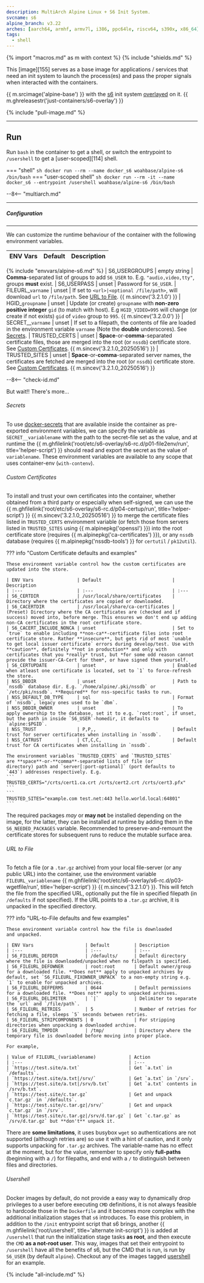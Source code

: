 ```yaml
---
description: MultiArch Alpine Linux + S6 Init System.
svcname: s6
alpine_branch: v3.22
arches: [aarch64, armhf, armv7l, i386, ppc64le, riscv64, s390x, x86_64]
tags:
  - shell
---
```


{% import "macros.md" as m with context %}
{% include "shields.md" %}

This [image][155] serves as a base image for applications
/ services that need an init system to launch the process(es) and
pass the proper signals when interacted with the containers.

{{ m.srcimage('alpine-base') }} with the [s6][1] init system
[overlayed][2] on it. {{ m.ghreleasestr('just-containers/s6-overlay') }}

{% include "pull-image.md" %}

---
Run
---

Run `bash` in the container to get a shell, or switch the
entrypoint to `/usershell` to get a [user-scoped][114] shell.

=== "shell"
    ``` sh
    docker run --rm --name docker_s6 woahbase/alpine-s6 /bin/bash
    ```
=== "user-scoped shell"
    ``` sh
    docker run --rm -it --name docker_s6 --entrypoint /usershell woahbase/alpine-s6 /bin/bash
    ```

--8<-- "multiarch.md"

---
##### Configuration
---

We can customize the runtime behaviour of the container with the
following environment variables.

| ENV Vars          | Default         | Description
| :---              | :---            | :---
{% include "envvars/alpine-s6.md" %}
| S6_USERGROUPS     | empty string    | **Comma**-separated list of groups to add `S6_USER` to. E.g. `"audio,video,tty"`, groups **must** exist.
| S6_USERPASS       | unset           | Password for `S6_USER`.
| FILEURL_`varname` | unset           | If set to `<url>|<optional /file/path>`, will download `url` to `/file/path`. See [URL to File](#url-to-file). {{ m.sincev('3.2.1.0') }}
| HGID_`groupname`  | unset           | Update (or create) `groupname` with **non-zero positive integer** `gid` (to match with host). E.g `HGID_VIDEO=995` will change (or create if not exists) `gid` of `video` group to `995`. {{ m.sincev('3.2.0.0') }}
| SECRET__`varname` | unset           | If set to a filepath, the contents of file are loaded in the environment variable `varname` (Note the **double** underscores). See [Secrets](#secrets).
| TRUSTED_CERTS     | unset           | **Space**-or-**comma**-separated certificate files, those are merged into the root (or `nssdb`) certificate store. See [Custom Certificates](#custom-certificates). {{ m.sincev('3.2.1.0_20250516') }}
| TRUSTED_SITES     | unset           | **Space**-or-**comma**-separated server names, the certificates are fetched are merged into the root (or `nssdb`) certificate store. See [Custom Certificates](#custom-certificates). {{ m.sincev('3.2.1.0_20250516') }}

--8<-- "check-id.md"

But wait!! There's more...

###### Secrets

To use [docker-secrets][3] that are available inside the container
as pre-exported environment variables, we can specify the variable
as `SECRET__variablename` with the path to the secret-file set
as the value, and at runtime the {{
m.ghfilelink('root/etc/s6-overlay/s6-rc.d/p01-file2env/run',
title='helper-script') }} should read and export the secret as
the value of `variablename`. These environment variables are
available to any scope that uses container-env (`with-contenv`).

###### Custom Certificates

To install and trust your own certificates into the container,
whether obtained from a third party or especially when
self-signed, we can use the {{
m.ghfilelink('root/etc/s6-overlay/s6-rc.d/p04-certup/run',
title='helper-script') }} {{ m.sincev('3.2.1.0_20250516') }} to merge the
certificate files listed in `TRUSTED_CERTS` environment variable
(or fetch those from servers listed in `TRUSTED_SITES` using
{{ m.alpinepkg('openssl') }}) into the root certificate store
(requires {{ m.alpinepkg('ca-certificates') }}), or any `nssdb`
database (requires {{ m.alpinepkg('nssdb-tools') }} for
`certutil` / `pk12util`).

??? info "Custom Certificate defaults and examples"

    These environment variable control how the custom certificates are
    updated into the store.

    | ENV Vars                | Default                          | Description
    | :---                    | :---                             | :---
    | S6_CERTDIR              | /usr/local/share/certificates    | Directory where the certificates are copied or downloaded.
    | S6_CACERTDIR            | /usr/local/share/ca-certificates | (Preset) Directory where the CA certificates are (checked and if success) moved into, before merge. This ensures we don't end up adding non-CA certificates in the root certificate store.
    | S6_CACERT_INCLUDE_NONCA | unset                            | Set to `true` to enable including **non-ca**-certificate files into root certificate store. Rather **insecure**, but gets rid of most `unable to get local issuer certificate` errors during develop/test. Use with **caution**, definitely **not in production** and only with certificates that you *really* trust, but *for some odd reason cannot provide the issuer-CA-Cert for them*, or have signed them yourself.
    | S6_CERTUPDATE           | unset                            | Enabled when atleast one certificate is located, set to `1` to force-refresh the store.
    | NSS_DBDIR               | unset                            | Path to `nssdb` database dir. E.g. `/home/alpine/.pki/nssdb` or `/etc/pki/nssdb`. **Required** for nss-specific tasks to run.
    | NSS_DEFAULT_DB_TYPE     | sql                              | Format of `nssdb`, legacy ones used to be `dbm`.
    | NSS_DBDIR_OWNER         | unset                            | To apply ownership to the database, set it to e.g. `root:root`, if unset, but the path in inside `S6_USER`-homedir, it defaults to `alpine:$PGID`.
    | NSS_TRUST               | P,P,,                            | Default trust for server certificates when installing in `nssdb`.
    | NSS_CATRUST             | CT,C,C,                          | Default trust for CA certificates when installing in `nssdb`.

    The environment variables `TRUSTED_CERTS` and `TRUSTED_SITES`
    are **space**-or-**comma**-separated lists of file (or
    directory) path and `server[:port-optional]` (port defaults to
    `443`) addresses respectively. E.g.
    ```
    TRUSTED_CERTS="/crts/cert1.ca.crt /crts/cert2.crt /crts/cert3.pfx"
    ```
    ```
    TRUSTED_SITES="example.com test.net:443 hello.world.local:64801"
    ```

The required packages *may* or **may not** be installed
depending on the image, for the latter, they can be installed
at runtime by adding them in the `S6_NEEDED_PACKAGES`
variable. Recommended to preserve-and-remount the certificate
stores for subsequent runs to reduce the mutable surface area.

###### URL to File

To fetch a file (or a `.tar.gz` archive) from your local
file-server (or any public URL) into the container, use the
environment variable `FILEURL_variablename`
{{ m.ghfilelink('root/etc/s6-overlay/s6-rc.d/p03-wgetfile/run',
title='helper-script') }} {{ m.sincev('3.2.1.0') }}. This will
fetch the file from the specified URL, optionally put the file
in specified filepath (in `/defaults` if not specified). If
the URL points to a `.tar.gz` archive, it is unpacked in the
specified directory.

??? info "URL-to-File defaults and few examples"

    These environment variable control how the file is downloaded
    and unpacked.

    | ENV Vars                   | Default         | Description
    | :---                       | :---            | :---
    | S6_FILEURL_DEFDIR          | /defaults/      | Default directory where the file is downloaded/unpacked when no filepath is specified.
    | S6_FILEURL_DEFOWNER        | root:root       | Default owner/group for a downloaded file. **Does not** apply to unpacked archives by default, set `S6_FILEURL_FIXOWNER_UNPACK` to a non-empty string e.g. `1` to enable for unpacked archives.
    | S6_FILEURL_DEFPERMS        | 0644            | Default permissions for a downloaded file. **Does not** apply to unpacked archives.
    | S6_FILEURL_DELIMITER       | `|`             | Delimiter to separate the `url` and `/file/path`.
    | S6_FILEURL_RETRIES         | 5               | Number of retries for fetching a file, sleeps `5` seconds between retries.
    | S6_FILEURL_STRIPCOMPONENTS | 0               | For stripping directories when unpacking a downloaded archive.
    | S6_FILEURL_TMPDIR          | /tmp/           | Directory where the temporary file is downloaded before moving into proper place.

    For example,

    | Value of FILEURL_(variablename)            | Action
    | :---                                       | :---
    | `https://test.site/a.txt`                  | Get `a.txt` in `/defaults`.
    | `https://test.site/a.txt|/srv/`            | Get `a.txt` in `/srv`.
    | `https://test.site/a.txt|/srv/b.txt`       | Get `a.txt` contents in `/srv/b.txt`.
    | `https://test.site/c.tar.gz`               | Get and unpack `c.tar.gz` in `/defaults`.
    | `https://test.site/c.tar.gz|/srv/`         | Get and unpack `c.tar.gz` in `/srv`.
    | `https://test.site/c.tar.gz|/srv/d.tar.gz` | Get `c.tar.gz` as `/srv/d.tar.gz` but **don't** unpack it.

There are **some limitations**, it uses busybox `wget` so
authentications are not supported (although retries are) so use it
with a hint of caution, and it only supports unpacking for
`.tar.gz` archives. The variable-name has no effect at the moment,
but for the value, remember to specify only **full-paths** (beginning
with a `/`) for filepaths, and end with a `/` to distinguish
between files and directories.

###### Usershell

Docker images by default, do not provide a easy way to dynamically
drop privileges to a user before executing `CMD` definitions, it
is not always feasible to hardcode those in the `Dockerfile` and
it becomes more complex with the additional initialization stages
that `s6` introduces. To ease this problem, in addition to the
`/init` entrypoint script that s6 brings, another {{
m.ghfilelink('root/usershell', title='alternate init-script') }}
is added at `/usershell` that run the initialization stage tasks
**as root**, and then execute the `CMD` **as a not-root
user**. This way, images that set their entrypoint to
`/usershell` have all the benefits of s6, but the CMD that is
run, is run by `S6_USER` (by default `alpine`). Checkout any of
the images tagged [usershell][4] for an example.

[1]: https://skarnet.org/software/s6/
[2]: https://github.com/just-containers/s6-overlay
[3]: https://docs.docker.com/engine/reference/commandline/secret/
[4]: /images/index.md#tag:usershell
[5]: https://github.com/just-containers/s6-overlay/blob/master/MOVING-TO-V3.md
[6]: https://skarnet.org/software/s6-rc/s6-rc-compile.html
[7]: https://skarnet.org/software/s6/servicedir.html

{% include "all-include.md" %}
